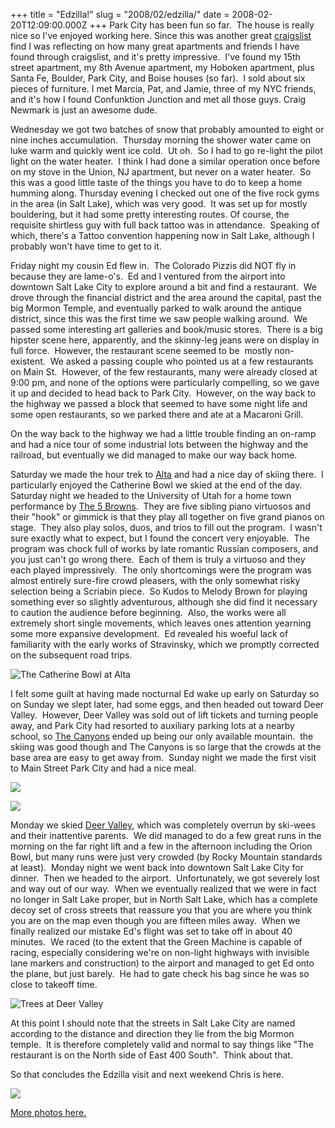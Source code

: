+++
title = "Edzilla!"
slug = "2008/02/edzilla/"
date = 2008-02-20T12:09:00.000Z
+++
Park City has been fun so far.  The house is really nice so I've enjoyed working here. Since this was another great [craigslist](http://www.craigslist.org) find I was reflecting on how many great apartments and friends I have found through craigslist, and it's pretty impressive.  I've found my 15th street apartment, my 8th Avenue apartment, my Hoboken apartment, plus Santa Fe, Boulder, Park City, and Boise houses (so far).  I sold about six pieces of furniture. I met Marcia, Pat, and Jamie, three of my NYC friends, and it's how I found Confunktion Junction and met all those guys. Craig Newmark is just an awesome dude.

Wednesday we got two batches of snow that probably amounted to eight or nine inches accumulation.  Thursday morning the shower water came on luke warm and quickly went ice cold.  Ut oh.  So I had to go re-light the pilot light on the water heater.  I think I had done a similar operation once before on my stove in the Union, NJ apartment, but never on a water heater.  So this was a good little taste of the things you have to do to keep a home humming along. Thursday evening I checked out one of the five rock gyms in the area (in Salt Lake), which was very good.  It was set up for mostly bouldering, but it had some pretty interesting routes. Of course, the requisite shirtless guy with full back tattoo was in attendance.  Speaking of which, there's a Tattoo convention happening now in Salt Lake, although I probably won't have time to get to it.

Friday night my cousin Ed flew in.  The Colorado Pizzis did NOT fly in because they are lame-o's.  Ed and I ventured from the airport into downtown Salt Lake City to explore around a bit and find a restaurant.  We drove through the financial district and the area around the capital, past the big Mormon Temple, and eventually parked to walk around the antique district, since this was the first time we saw people walking around.  We passed some interesting art galleries and book/music stores.  There is a big hipster scene here, apparently, and the skinny-leg jeans were on display in full force.  However, the restaurant scene seemed to be  mostly non-existent.  We asked a passing couple who pointed us at a few restaurants on Main St.  However, of the few restaurants, many were already closed at 9:00 pm, and none of the options were particularly compelling, so we gave it up and decided to head back to Park City.  However, on the way back to the highway we passed a block that seemed to have some night life and some open restaurants, so we parked there and ate at a Macaroni Grill.

On the way back to the highway we had a little trouble finding an on-ramp and had a nice tour of some industrial lots between the highway and the railroad, but eventually we did managed to make our way back home.

Saturday we made the hour trek to [Alta](http://www.alta.com) and had a nice day of skiing there.  I particularly enjoyed the Catherine Bowl we skied at the end of the day.  Saturday night we headed to the University of Utah for a home town performance by [The 5 Browns](http://www.the5browns.com/).  They are five sibling piano virtuosos and their "hook" or gimmick is that they play all together on five grand pianos on stage.  They also play solos, duos, and trios to fill out the program.  I wasn't sure exactly what to expect, but I found the concert very enjoyable.  The program was chock full of works by late romantic Russian composers, and you just can't go wrong there.  Each of them is truly a virtuoso and they each played impressively.  The only shortcomings were the program was almost entirely sure-fire crowd pleasers, with the only somewhat risky selection being a Scriabin piece.  So Kudos to Melody Brown for playing something ever so slightly adventurous, although she did find it necessary to caution the audience before beginning.  Also, the works were all extremely short single movements, which leaves ones attention yearning some more expansive development.  Ed revealed his woeful lack of familiarity with the early works of Stravinsky, which we promptly corrected on the subsequent road trips.

![The Catherine Bowl at Alta](/photos/park_city_2008/066_alta_catherine_bowl.jpg)

I felt some guilt at having made nocturnal Ed wake up early on Saturday so on Sunday we slept later, had some eggs, and then headed out toward Deer Valley.  However, Deer Valley was sold out of lift tickets and turning people away, and Park City had resorted to auxiliary parking lots at a nearby school, so [The Canyons](http://thecanyons.com/) ended up being our only available mountain.  the skiing was good though and The Canyons is so large that the crowds at the base area are easy to get away from.  Sunday night we made the first visit to Main Street Park City and had a nice meal.

![](/photos/park_city_2008/070_ed_breakfast.jpg)

![](/photos/park_city_2008/080_dinner_park_city.jpg)

Monday we skied [Deer Valley](http://www.deervalley.com/), which was completely overrun by ski-wees and their inattentive parents.  We did managed to do a few great runs in the morning on the far right lift and a few in the afternoon including the Orion Bowl, but many runs were just very crowded (by Rocky Mountain standards at least).  Monday night we went back into downtown Salt Lake City for dinner.  Then we headed to the airport.  Unfortunately, we got severely lost and way out of our way.  When we eventually realized that we were in fact no longer in Salt Lake proper, but in North Salt Lake, which has a complete decoy set of cross streets that reassure you that you are where you think you are on the map even though you are fifteen miles away.  When we finally realized our mistake Ed's flight was set to take off in about 40 minutes.  We raced (to the extent that the Green Machine is capable of racing, especially considering we're on non-light highways with invisible lane markers and construction) to the airport and managed to get Ed onto the plane, but just barely.  He had to gate check his bag since he was so close to takeoff time.

![Trees at Deer Valley](/photos/park_city_2008/084_deer_valley_trees.jpg)

At this point I should note that the streets in Salt Lake City are named according to the distance and direction they lie from the big Mormon temple.  It is therefore completely valid and normal to say things like "The restaurant is on the North side of East 400 South".  Think about that.

So that concludes the Edzilla visit and next weekend Chris is here.

![](/photos/park_city_2008/092_deer_valley_lift_shadow.jpg)

[More photos here.](http://peterlyons.com/app/photos?gallery=park_city_2008)